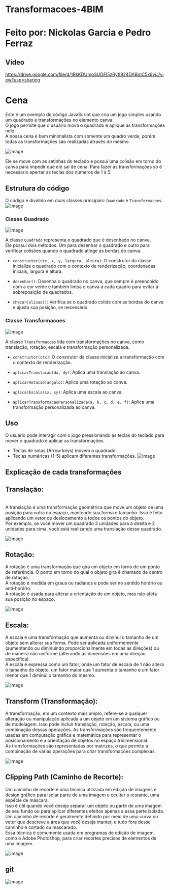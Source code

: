 # Transformacoes-4BIM
<h1>Feito por: Nickolas Garcia e Pedro Ferraz

## Video

https://drive.google.com/file/d/1RkKDUmoSUDFI5zRytI924DABmC5x9viJ/view?usp=sharing

<h1>Cena</h1>
Este é um exemplo de código JavaScript que cria um jogo simples usando um quadrado e transformações no elemento canva.<br> O jogo permite que o usuário mova o quadrado e aplique as transformações nele.<br> A nossa cena é bem minimalista com somente um quadro verde, porém todas as transformações são realizadas através do mesmo.<br>
  
  ![image](https://github.com/PedroFRomao/Transformacoes-4BIM/assets/120103357/25165ad8-c9ba-40c3-90f4-5b6f3686ce4b)

Ele se move com as setinhas do teclado e possui uma colisão em torno do canva para impedir que ele sai de cena. Para fazer as transformações só é necessario apertar as teclas dos números de 1 à 5.<br>



## Estrutura do código

O código é dividido em duas classes principais: `Quadrado` e `Transformacoes`.
![image](https://github.com/PedroFRomao/Transformacoes-4BIM/assets/120103357/bf74b947-f1ae-4ba5-9186-29153374338e)

### Classe Quadrado

![image](https://github.com/PedroFRomao/Transformacoes-4BIM/assets/120103357/5d989a7c-1c71-46f2-b330-f274f1045bdb)

A classe `Quadrado` representa o quadrado que é desenhado no canva.<br> Ele possui dois métodos. Um para desenhar o quadrado e outro para verificar colisões quando o quadrado atinge as bordas do canva.

- `constructor(ctx, x, y, largura, altura)`: O construtor da classe inicializa o quadrado com o contexto de renderização, coordenadas iniciais, largura e altura.

- `desenhar()`: Desenha o quadrado no canva, que sempre é preenchido com a cor verde e também limpa o canva a cada quadro para evitar a sobreposição de quadrados.

- `checarColisao()`: Verifica se o quadrado colide com as bordas do canva e ajusta sua posição, se necessário.

### Classe Transformacoes

![image](https://github.com/PedroFRomao/Transformacoes-4BIM/assets/120103357/c4b3f2d3-48c3-4560-aa5c-66881f53c8ed)

A classe `Transformacoes` lida com transformações no canva, como translação, rotação, escala e transformação personalizada.

- `constructor(ctx)`: O construtor da classe inicializa a transformação com o contexto de renderização.

- `aplicarTranslacao(dx, dy)`: Aplica uma translação ao canva.

- `aplicarRotacao(angulo)`: Aplica uma rotação ao canva.

- `aplicarEscala(sx, sy)`: Aplica uma escala ao canva.

- `aplicarTransformacaoPersonalizada(a, b, c, d, e, f)`: Aplica uma transformação personalizada ao canva.

## Uso

O usuário pode interagir com o jogo pressionando as teclas do teclado para mover o quadrado e aplicar as transformações.

- Teclas de setas (Arrow keys) movem o quadrado.
- Teclas numéricas (1-5) aplicam diferentes transformações.
![image](https://github.com/PedroFRomao/Transformacoes-4BIM/assets/120103357/88e3c727-8d66-4121-93f4-fa8ae46a1af9)


## Explicação de cada transformações

<h2>Translação:</h2><br>
A translação é uma transformação geométrica que move um objeto de uma posição para outra no espaço, mantendo sua forma e tamanho. Isso é feito aplicando um vetor de deslocamento a todos os pontos do objeto.<br>
Por exemplo, se você mover um quadrado 3 unidades para a direita e 2 unidades para cima, você está realizando uma translação desse quadrado.

![image](https://github.com/PedroFRomao/Transformacoes-4BIM/assets/120103357/5d3d0660-d682-4bd4-96d9-0c3abc62a596)


<h2>Rotação:</h2>
A rotação é uma transformação que gira um objeto em torno de um ponto de referência. O ponto em torno do qual o objeto gira é chamado de centro de rotação. <br>
A rotação é medida em graus ou radianos e pode ser no sentido horário ou anti-horário.<br> A rotação é usada para alterar a orientação de um objeto, mas não afeta sua posição no espaço.

![image](https://github.com/PedroFRomao/Transformacoes-4BIM/assets/120103357/46fa6aa4-d600-4877-a2c3-59967947ad20)


<h2>Escala:</h2>
A escala é uma transformação que aumenta ou diminui o tamanho de um objeto sem alterar sua forma. Pode ser aplicada uniformemente (aumentando ou diminuindo proporcionalmente em todas as direções) ou de maneira não uniforme (alterando as dimensões em uma direção específica). <br>
A escala é expressa como um fator, onde um fator de escala de 1 não altera o tamanho do objeto, um fator maior que 1 aumenta o tamanho e um fator menor que 1 diminui o tamanho do mesmo.

![image](https://github.com/PedroFRomao/Transformacoes-4BIM/assets/120103357/527368dc-6ec3-4966-8d38-6d32a73b73e9)

<h2>Transform (Transformação):</h2>
A transformação, em um contexto mais amplo, refere-se a qualquer alteração ou manipulação aplicada a um objeto em um sistema gráfico ou de modelagem. Isso pode incluir translação, rotação, escala, ou uma combinação dessas operações. As transformações são frequentemente usadas em computação gráfica e matemática para representar o posicionamento e a orientação de objetos no espaço tridimensional. <br>
As transformações são representadas por matrizes, o que permite a combinação de várias operações para criar transformações complexas.

![image](https://github.com/PedroFRomao/Transformacoes-4BIM/assets/120103357/d5aa0945-7cd7-4211-8c87-bd9f92d1d63b)


<h2>Clipping Path (Caminho de Recorte):</h2>
Um caminho de recorte é uma técnica utilizada em edição de imagens e design gráfico para isolar parte de uma imagem e ocultar o restante, uma espécie de máscara. <br>
Isso é útil quando você deseja separar um objeto ou parte de uma imagem de seu fundo ou para aplicar diferentes efeitos apenas a essa parte isolada. Um caminho de recorte é geralmente definido por meio de uma curva ou vetor que descreve a área que você deseja manter, e tudo fora desse caminho é cortado ou mascarado. <br>
Essa técnica é comumente usada em programas de edição de imagem, como o Adobe Photoshop, para criar recortes precisos de elementos de uma imagem.

![image](https://github.com/PedroFRomao/Transformacoes-4BIM/assets/120103357/2587ecb0-f492-4326-8599-bbe10525af6c)


## git

![image](https://github.com/PedroFRomao/Transformacoes-4BIM/assets/120103357/a237aa5b-a44b-4332-b028-eda811beed87)


